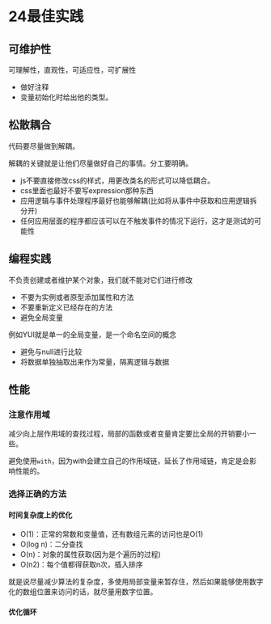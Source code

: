 # 24最佳实践
## 可维护性
可理解性，直观性，可适应性，可扩展性

 - 做好注释
 - 变量初始化时给出他的类型。

## 松散耦合
代码要尽量做到解耦。

解耦的关键就是让他们尽量做好自己的事情。分工要明确。

 - js不要直接修改css的样式，用更改类名的形式可以降低耦合。
 - css里面也最好不要写expression那种东西
 - 应用逻辑与事件处理程序最好也能够解耦(比如将从事件中获取和应用逻辑拆分开)
 - 任何应用层面的程序都应该可以在不触发事件的情况下运行，这才是测试的可能性

## 编程实践
不负责创建或者维护某个对象，我们就不能对它们进行修改

 - 不要为实例或者原型添加属性和方法
 - 不要重新定义已经存在的方法
 - 避免全局变量

例如YUI就是单一的全局变量，是一个命名空间的概念

 - 避免与null进行比较
 - 将数据单独抽取出来作为常量，隔离逻辑与数据

## 性能
### 注意作用域
减少向上层作用域的查找过程，局部的函数或者变量肯定要比全局的开销要小一些。

避免使用`with`，因为with会建立自己的作用域链，延长了作用域链，肯定是会影响性能的。

### 选择正确的方法
#### 时间复杂度上的优化

 - O(1)：正常的常数和变量值，还有数组元素的访问也是O(1)
 - O(log n)：二分查找
 - O(n)：对象的属性获取(因为是个遍历的过程)
 - O(n2)：每个值都得获取n次，插入排序

就是说尽量减少算法的复杂度，多使用局部变量来暂存住，然后如果能够使用数字化的数组位置来访问的话，就尽量用数字位置。

#### 优化循环
